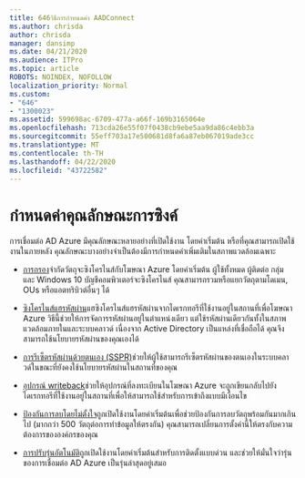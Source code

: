 ```yaml
---
title: 646วิธีการกําหนดค่า AADConnect
ms.author: chrisda
author: chrisda
manager: dansimp
ms.date: 04/21/2020
ms.audience: ITPro
ms.topic: article
ROBOTS: NOINDEX, NOFOLLOW
localization_priority: Normal
ms.custom:
- "646"
- "1300023"
ms.assetid: 599698ac-6709-477a-a66f-169b3165064e
ms.openlocfilehash: 713cda26e55f07f0438cb9ebe5aa9da86c4ebb3a
ms.sourcegitcommit: 55eff703a17e500681d8fa6a87eb067019ade3cc
ms.translationtype: MT
ms.contentlocale: th-TH
ms.lasthandoff: 04/22/2020
ms.locfileid: "43722582"
---
```

# <a name="configure-sync-features"></a>กําหนดค่าคุณลักษณะการซิงค์

การเชื่อมต่อ AD Azure มีคุณลักษณะหลายอย่างที่เปิดใช้งาน โดยค่าเริ่มต้น หรือที่คุณสามารถเปิดใช้งานในภายหลัง คุณลักษณะบางอย่างจําเป็นต้องมีการกําหนดค่าเพิ่มเติมในสภาพแวดล้อมเฉพาะ

- [การกรอง](https://docs.microsoft.com/azure/active-directory/connect/active-directory-aadconnectsync-configure-filtering)จํากัดวัตถุจะซิงโครไนส์กับโฆษณา Azure โดยค่าเริ่มต้น ผู้ใช้ทั้งหมด ผู้ติดต่อ กลุ่ม และ Windows 10 บัญชีคอมพิวเตอร์จะซิงโครไนส์ คุณสามารถรวมหรือแยกวัตถุตามโดเมน, OUs หรือแอตทริบิวต์อื่นๆ ได้

- [ซิงโครไนส์แฮรหัสผ่าน](https://docs.microsoft.com/azure/active-directory/connect/active-directory-aadconnectsync-implement-password-hash-synchronization)แฮซิงโครไนส์แฮรหัสผ่านจากไดเรกทอรีที่ใช้งานอยู่ในสถานที่เพื่อโฆษณา Azure วิธีนี้ช่วยให้การจัดการรหัสผ่านอยู่ในตําแหน่งเดียว แต่ใช้รหัสผ่านเดียวกันทั้งในสภาพแวดล้อมภายในและระบบคลาวด์ เนื่องจาก Active Directory เป็นแหล่งที่เชื่อถือได้ คุณจึงสามารถใช้นโยบายรหัสผ่านของคุณเองได้

- [การรีเซ็ตรหัสผ่านด้วยตนเอง (SSPR)](https://docs.microsoft.com/azure/active-directory/authentication/quickstart-sspr)ช่วยให้ผู้ใช้สามารถรีเซ็ตรหัสผ่านของตนเองในระบบคลาวด์ในขณะที่ยังคงใช้นโยบายรหัสผ่านในสถานที่ของคุณ

- [อุปกรณ์ writeback](https://docs.microsoft.com/azure/active-directory/connect/active-directory-aadconnect-feature-device-writeback)ช่วยให้อุปกรณ์ที่ลงทะเบียนในโฆษณา Azure จะถูกเขียนกลับไปยังไดเรกทอรีที่ใช้งานอยู่ในสถานที่เพื่อให้สามารถใช้สําหรับการเข้าถึงแบบมีเงื่อนไข

- [ป้องกันการลบโดยไม่ตั้งใจ](https://docs.microsoft.com/azure/active-directory/connect/active-directory-aadconnectsync-feature-prevent-accidental-deletes)ถูกเปิดใช้งานโดยค่าเริ่มต้นเพื่อช่วยป้องกันการลบวัตถุพร้อมกันมากเกินไป (มากกว่า 500 วัตถุต่อการทําข้อมูลให้ตรงกัน) คุณสามารถเปลี่ยนการตั้งค่านี้ให้ตรงกับความต้องการขององค์กรของคุณ

- [การปรับรุ่นอัตโนมัติ](https://docs.microsoft.com/azure/active-directory/connect/active-directory-aadconnect-feature-automatic-upgrade)ถูกเปิดใช้งานโดยค่าเริ่มต้นสําหรับการติดตั้งแบบด่วน และช่วยให้มั่นใจว่ารุ่นของการเชื่อมต่อ AD Azure เป็นรุ่นล่าสุดอยู่เสมอ
